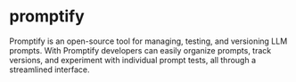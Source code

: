# promptify
Promptify is an open-source tool for managing, testing, and versioning LLM prompts. With Promptify developers can easily organize prompts, track versions, and experiment with individual prompt tests, all through a streamlined interface.
